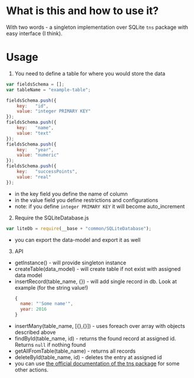 # What is this and how to use it?

With two words - a singleton implementation over SQLite `tns` package with easy interface (I think).


# Usage
1. You need to define a table for where you would store the data
```javascript
var fieldsSchema = [];
var tableName = "example-table";

fieldsSchema.push({
    key:   "id",
    value: "integer PRIMARY KEY"
});
fieldsSchema.push({
    key:   "name",
    value: "text"
});
fieldsSchema.push({
    key:   "year",
    value: "numeric"
});
fieldsSchema.push({
    key:   "successPoints",
    value: "real"
});
```
* in the key field you define the name of column
* in the value field you define restrictions and configurations
* note: if you define `integer PRIMARY KEY` it will become auto_increment

2. Require the SQLiteDatabase.js
```javascript
var liteDb = require(__base + "common/SQLiteDatabase");
```
* you can export the data-model and export it as well

3. API

* getInstance() - will provide singleton instance
* createTable(data_model) - will create table if not exist with assigned data model
* insertRecord(table_name, {}) - will add single record in db. Look at example (for the string value!)
  ```javascript
  {
    name: "'Some name'",
    year: 2016
  }
  ```
* insertMany(table_name, [{},{}]) - uses foreach over array with objects described above
* findById(table_name, id) - returns the found record at assigned id. Returns `null` if nothing found
* getAllFromTable(table_name) - returns all records
* deleteById(table_name, id) - deletes the entry at assigned id
* you can use [the official documentation of the tns package](https://github.com/NathanaelA/nativescript-sqlite) for some other actions.
